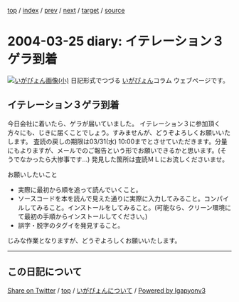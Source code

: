 [top](../index.html) 
 / [index](index.html) 
 / [prev](ig040324.html) 
 / [next](ig040326.html) 
 / [target](https://igapyon.github.io/diary/2004/ig040325.html) 
 / [source](https://github.com/igapyon/diary/blob/gh-pages/2004/ig040325.src.md) 

2004-03-25 diary: イテレーション３ゲラ到着
=====================================================================================================
[![いがぴょん画像(小)](https://igapyon.github.io/diary/images/iga200306s.jpg "いがぴょん")](https://igapyon.github.io/diary/memo/memoigapyon.html) 日記形式でつづる [いがぴょん](https://igapyon.github.io/diary/memo/memoigapyon.html)コラム ウェブページです。

## イテレーション３ゲラ到着

今日会社に着いたら、ゲラが届いていました。
イテレーション３に参加頂く方々にも、じきに届くことでしょう。すみませんが、どうぞよろしくお願いいたします。
査読の戻しの期限は03/31(水) 10:00までとさせていただきます。分量にもよりますが、メールでのご報告という形でお願いできるかと思います。(そうでなかったら大惨事です…) 発見した箇所は査読ＭＬにお流しくださいませ。

お願いしたいこと

* 実際に最初から順を追って読んでいくこと。
* ソースコードを本を読んで見えた通りに実際に入力してみること。コンパイルしてみること。インストールをしてみること。(可能なら、クリーン環境にて最初の手順からインストールしてください。)
* 誤字・脱字のタグイを発見すること。

じみな作業となりますが、どうぞよろしくお願いいたします。


----------------------------------------------------------------------------------------------------

## この日記について

[Share on Twitter](https://twitter.com/intent/tweet?hashtags=igapyon%2Cdiary%2C%E3%81%84%E3%81%8C%E3%81%B4%E3%82%87%E3%82%93&text=%E3%82%A4%E3%83%86%E3%83%AC%E3%83%BC%E3%82%B7%E3%83%A7%E3%83%B3%EF%BC%93%E3%82%B2%E3%83%A9%E5%88%B0%E7%9D%80&url=https%3A%2F%2Figapyon.github.io%2Fdiary%2F2004%2Fig040325.html) / [top](../index.html) / [いがぴょんについて](https://igapyon.github.io/diary/memo/memoigapyon.html) / [Powered by Igapyonv3](https://github.com/igapyon/igapyonv3)
